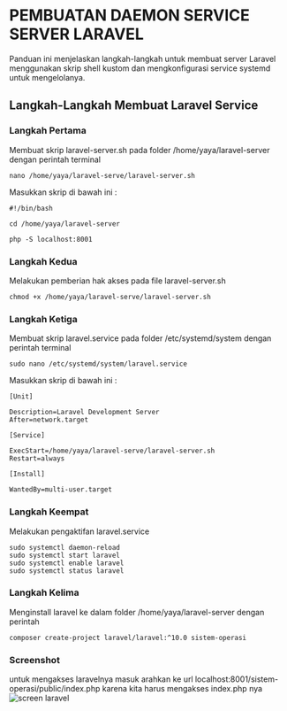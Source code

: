 # PEMBUATAN DAEMON SERVICE SERVER LARAVEL
 Panduan ini menjelaskan langkah-langkah untuk membuat server Laravel menggunakan skrip shell kustom dan mengkonfigurasi service systemd untuk mengelolanya.
 ## Langkah-Langkah Membuat Laravel Service 

 ### Langkah Pertama
 Membuat skrip laravel-server.sh pada folder /home/yaya/laravel-server dengan perintah terminal 
 ```
 nano /home/yaya/laravel-serve/laravel-server.sh
 ```
 Masukkan skrip di bawah ini :
 ```
 #!/bin/bash
 
 cd /home/yaya/laravel-server

 php -S localhost:8001
 ```

 ### Langkah Kedua
 Melakukan pemberian hak akses pada file laravel-server.sh
 ```
 chmod +x /home/yaya/laravel-serve/laravel-server.sh
 ```
 ### Langkah Ketiga
 Membuat skrip laravel.service pada folder /etc/systemd/system dengan perintah terminal
 ```
 sudo nano /etc/systemd/system/laravel.service
 ```
 Masukkan skrip di bawah ini :
 ```
 [Unit]
 
 Description=Laravel Development Server
 After=network.target
  
 [Service]
 
 ExecStart=/home/yaya/laravel-serve/laravel-server.sh
 Restart=always
  
 [Install]
 
 WantedBy=multi-user.target
 ```
 ### Langkah Keempat
 Melakukan pengaktifan laravel.service
 ```
 sudo systemctl daemon-reload
 sudo systemctl start laravel
 sudo systemctl enable laravel
 sudo systemctl status laravel
 ```
 ### Langkah Kelima
 Menginstall laravel ke dalam folder /home/yaya/laravel-server dengan perintah
 ```
 composer create-project laravel/laravel:^10.0 sistem-operasi
 ```
 
 ### Screenshot
 untuk mengakses laravelnya masuk arahkan ke url localhost:8001/sistem-operasi/public/index.php karena kita harus mengakses index.php nya
 ![screen laravel](https://github.com/user-attachments/assets/52f85ed0-3a24-421e-9c49-9d45aff1ecd6)

